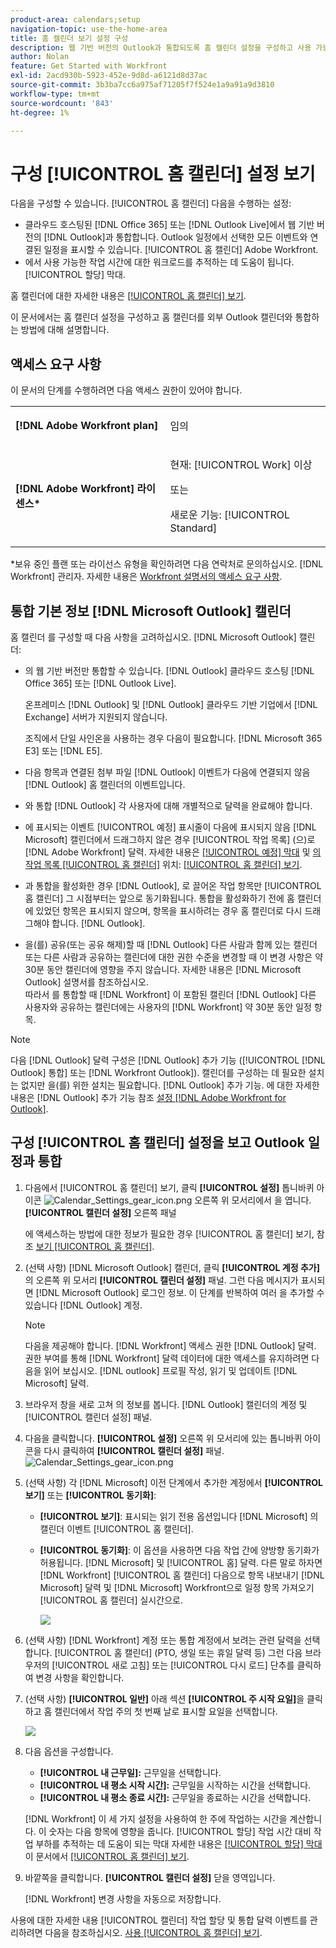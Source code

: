```yaml
---
product-area: calendars;setup
navigation-topic: use-the-home-area
title: 홈 캘린더 보기 설정 구성
description: 웹 기반 버전의 Outlook과 통합되도록 홈 캘린더 설정을 구성하고 사용 가능한 작업 시간에 대한 워크로드를 추적하는 데 도움이 될 수 있습니다.
author: Nolan
feature: Get Started with Workfront
exl-id: 2acd930b-5923-452e-9d8d-a6121d8d37ac
source-git-commit: 3b3ba7cc6a975af71205f7f524e1a9a91a9d3810
workflow-type: tm+mt
source-wordcount: '843'
ht-degree: 1%

---
```


# 구성 [!UICONTROL 홈 캘린더] 설정 보기

<!--Audited: 01/2024-->

다음을 구성할 수 있습니다. [!UICONTROL 홈 캘린더] 다음을 수행하는 설정:

* 클라우드 호스팅된 [!DNL Office 365] 또는 [!DNL Outlook Live]에서 웹 기반 버전의 [!DNL Outlook]과 통합합니다. Outlook 일정에서 선택한 모든 이벤트와 연결된 일정을 표시할 수 있습니다. [!UICONTROL 홈 캘린더] Adobe Workfront.
* 에서 사용 가능한 작업 시간에 대한 워크로드를 추적하는 데 도움이 됩니다. [!UICONTROL 할당] 막대.

홈 캘린더에 대한 자세한 내용은 [[!UICONTROL 홈 캘린더] 보기](../../../workfront-basics/using-home/using-the-home-area/home-calendar-view.md).

이 문서에서는 홈 캘린더 설정을 구성하고 홈 캘린더를 외부 Outlook 캘린더와 통합하는 방법에 대해 설명합니다.

## 액세스 요구 사항

이 문서의 단계를 수행하려면 다음 액세스 권한이 있어야 합니다.

<table style="table-layout:auto"> 
 <col> 
 </col> 
 <col> 
 </col> 
 <tbody> 
  <tr> 
   <td role="rowheader"><strong>[!DNL Adobe Workfront plan]</strong></td> 
   <td> <p>임의</p> </td> 
  </tr> 
  <tr> 
   <td role="rowheader"><strong>[!DNL Adobe Workfront] 라이센스*</strong></td> 
   <td> <p>현재: [!UICONTROL Work] 이상</p> 
   또는
   <p>새로운 기능: [!UICONTROL Standard]</p> 
   </td> 
  </tr> 
   </tbody> 
</table>

*보유 중인 플랜 또는 라이선스 유형을 확인하려면 다음 연락처로 문의하십시오. [!DNL Workfront] 관리자. 자세한 내용은 [Workfront 설명서의 액세스 요구 사항](/help/quicksilver/administration-and-setup/add-users/access-levels-and-object-permissions/access-level-requirements-in-documentation.md).

## 통합 기본 정보 [!DNL Microsoft Outlook] 캘린더

홈 캘린더 를 구성할 때 다음 사항을 고려하십시오. [!DNL Microsoft Outlook] 캘린더:

* 의 웹 기반 버전만 통합할 수 있습니다. [!DNL Outlook] 클라우드 호스팅 [!DNL Office 365] 또는 [!DNL Outlook Live].

  온프레미스 [!DNL Outlook] 및 [!DNL Outlook] 클라우드 기반 기업에서 [!DNL Exchange] 서버가 지원되지 않습니다.

  조직에서 단일 사인온을 사용하는 경우 다음이 필요합니다. [!DNL Microsoft 365 E3] 또는 [!DNL E5].

* 다음 항목과 연결된 첨부 파일 [!DNL Outlook] 이벤트가 다음에 연결되지 않음 [!DNL Outlook] 홈 캘린더의 이벤트입니다.
* 와 통합 [!DNL Outlook] 각 사용자에 대해 개별적으로 달력을 완료해야 합니다.
* 에 표시되는 이벤트 [!UICONTROL 예정] 표시줄이 다음에 표시되지 않음 [!DNL Microsoft] 캘린더에서 드래그하지 않은 경우 [!UICONTROL 작업 목록] (으)로 [!DNL Adobe Workfront] 달력. 자세한 내용은 [[!UICONTROL 예정] 막대](../../../workfront-basics/using-home/using-the-home-area/home-calendar-view.md#viewing-the-due-bar) 및 [의 작업 목록 [!UICONTROL 홈 캘린더]](../../../workfront-basics/using-home/using-the-home-area/home-calendar-view.md#using-the-left-panel-of-the-home-view) 위치: [[!UICONTROL 홈 캘린더] 보기](../../../workfront-basics/using-home/using-the-home-area/home-calendar-view.md).

* 과 통합을 활성화한 경우 [!DNL Outlook], 로 끌어온 작업 항목만 [!UICONTROL 홈 캘린더] 그 시점부터는 앞으로 동기화됩니다. 통합을 활성화하기 전에 홈 캘린더에 있었던 항목은 표시되지 않으며, 항목을 표시하려는 경우 홈 캘린더로 다시 드래그해야 합니다. [!DNL Outlook].
* 을(를) 공유(또는 공유 해제)할 때 [!DNL Outlook] 다른 사람과 함께 있는 캘린더 또는 다른 사람과 공유하는 캘린더에 대한 권한 수준을 변경할 때 이 변경 사항은 약 30분 동안 캘린더에 영향을 주지 않습니다. 자세한 내용은 [!DNL Microsoft Outlook] 설명서를 참조하십시오.\
   따라서 를 통합할 때 [!DNL Workfront] 이 포함된 캘린더 [!DNL Outlook] 다른 사용자와 공유하는 캘린더에는 사용자의 [!DNL Workfront] 약 30분 동안 일정 항목.

>[!NOTE]
>
>다음 [!DNL Outlook] 달력 구성은 [!DNL Outlook] 추가 기능 ([!UICONTROL [!DNL Outlook] 통합] 또는 [!DNL Workfront Outlook]). 캘린더를 구성하는 데 필요한 설치는 없지만 을(를) 위한 설치는 필요합니다. [!DNL Outlook] 추가 기능. 에 대한 자세한 내용은 [!DNL Outlook] 추가 기능 참조 [설정 [!DNL Adobe Workfront for Outlook]](../../../workfront-integrations-and-apps/using-workfront-with-outlook/set-up-workfront-for-outlook.md).

## 구성 [!UICONTROL 홈 캘린더] 설정을 보고 Outlook 일정과 통합

1. 다음에서 [!UICONTROL 홈 캘린더] 보기, 클릭 **[!UICONTROL 설정]** 톱니바퀴 아이콘 ![Calendar_Settings_gear_icon.png](assets/calendar-settings-gear-icon.png) 오른쪽 위 모서리에서 을 엽니다. **[!UICONTROL 캘린더 설정]** 오른쪽 패널

   에 액세스하는 방법에 대한 정보가 필요한 경우 [!UICONTROL 홈 캘린더] 보기, 참조 [보기 [!UICONTROL 홈 캘린더]](../../../workfront-basics/using-home/using-the-home-area/view-home-calendar.md).

1. (선택 사항) [!DNL Microsoft Outlook] 캘린더, 클릭 **[!UICONTROL 계정 추가]** 의 오른쪽 위 모서리 **[!UICONTROL 캘린더 설정]** 패널. 그런 다음 메시지가 표시되면 [!DNL Microsoft Outlook] 로그인 정보. 이 단계를 반복하여 여러 을 추가할 수 있습니다 [!DNL Outlook] 계정.

   >[!NOTE]
   >
   >다음을 제공해야 합니다. [!DNL Workfront] 액세스 권한 [!DNL Outlook] 달력. 권한 부여를 통해 [!DNL Workfront] 달력 데이터에 대한 액세스를 유지하려면 다음을 읽어 보십시오. [!DNL outlook] 프로필 작성, 읽기 및 업데이트 [!DNL Microsoft] 달력.

1. 브라우저 창을 새로 고쳐 의 정보를 봅니다. [!DNL Outlook] 캘린더의 계정 및 [!UICONTROL 캘린더 설정] 패널.
1. 다음을 클릭합니다. **[!UICONTROL 설정]** 오른쪽 위 모서리에 있는 톱니바퀴 아이콘을 다시 클릭하여 **[!UICONTROL 캘린더 설정]** 패널. ![Calendar_Settings_gear_icon.png](assets/calendar-settings-gear-icon.png)

1. (선택 사항) 각 [!DNL Microsoft] 이전 단계에서 추가한 계정에서 **[!UICONTROL 보기]** 또는 **[!UICONTROL 동기화]**:

   * **[!UICONTROL 보기]**: 표시되는 읽기 전용 옵션입니다 [!DNL Microsoft] 의 캘린더 이벤트 [!UICONTROL 홈 캘린더].
   * **[!UICONTROL 동기화]**: 이 옵션을 사용하면 다음 작업 간에 양방향 동기화가 허용됩니다. [!DNL Microsoft] 및 [!UICONTROL 홈] 달력. 다른 말로 하자면 [!DNL Workfront] [!UICONTROL 홈 캘린더] 다음으로 항목 내보내기 [!DNL Microsoft] 달력 및 [!DNL Microsoft] Workfront으로 일정 항목 가져오기 [!UICONTROL 홈 캘린더] 실시간으로.

     ![](assets/view-sync-checkboxes-qs.png)

1. (선택 사항) [!DNL Workfront] 계정 또는 통합 계정에서 보려는 관련 달력을 선택합니다. [!UICONTROL 홈 캘린더] (PTO, 생일 또는 휴일 달력 등) 그런 다음 브라우저의 [!UICONTROL 새로 고침] 또는 [!UICONTROL 다시 로드] 단추를 클릭하여 변경 사항을 확인합니다.

1. (선택 사항) **[!UICONTROL 일반]** 아래 섹션 **[!UICONTROL 주 시작 요일]**&#x200B;을 클릭하고 홈 캘린더에서 작업 주의 첫 번째 날로 표시할 요일을 선택합니다.

   ![](assets/general-section-home-calendar-settings-panel.png)

1. 다음 옵션을 구성합니다.

   * **[!UICONTROL 내 근무일]:** 근무일을 선택합니다.
   * **[!UICONTROL 내 평소 시작 시간]:** 근무일을 시작하는 시간을 선택합니다.
   * **[!UICONTROL 내 평소 종료 시간]:** 근무일을 종료하는 시간을 선택합니다.

   [!DNL Workfront] 이 세 가지 설정을 사용하여 한 주에 작업하는 시간을 계산합니다. 이 숫자는 다음 항목에 영향을 줍니다. [!UICONTROL 할당] 작업 시간 대비 작업 부하를 추적하는 데 도움이 되는 막대 자세한 내용은 [[!UICONTROL 할당] 막대](../../../workfront-basics/using-home/using-the-home-area/home-calendar-view.md#understanding-the-allocation-of-time) 이 문서에서 [[!UICONTROL 홈 캘린더] 보기](../../../workfront-basics/using-home/using-the-home-area/home-calendar-view.md).

1. 바깥쪽을 클릭합니다. **[!UICONTROL 캘린더 설정]** 닫을 영역입니다.

   [!DNL Workfront] 변경 사항을 자동으로 저장합니다.

사용에 대한 자세한 내용 [!UICONTROL 캘린더] 작업 할당 및 통합 달력 이벤트를 관리하려면 다음을 참조하십시오. [사용 [!UICONTROL 홈 캘린더] 보기](../../../workfront-basics/using-home/using-the-home-area/use-home-calendar-view.md).

<!--
<MadCap:conditionalText data-mc-conditions="QuicksilverOrClassic.Draft mode">
(NOTE: from Courtney: [step #] Type your weekly work hours under How many hours a week do you work?This number affects the Allocation bar, which helps you track your workload against your available work hours. For more information, see "Allocation Bar" in the article "Understanding the Home Calendar View.")
</MadCap:conditionalText>
-->
